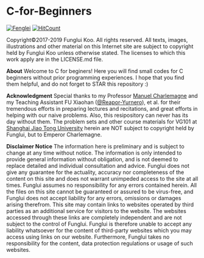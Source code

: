 # C-for-Beginners

[![Fenglei](https://img.shields.io/badge/Copyright-Fenglei%20Gu-blue.svg)](https://i6.cims.nyu.edu/~fg1121/index.htm)
[![HitCount](http://hits.dwyl.io/FungluiKoo/C-for-Beginners.svg)](http://hits.dwyl.io/FungluiKoo/C-for-Beginners)

Copyright©2017-2019 Funglui Koo. All rights reserved.
All texts, images, illustrations and other material on this Internet site are subject to copyright held by Funglui Koo unless otherwise stated. The licenses to which this work apply are in the LICENSE.md file.

**About** 
Welcome to C for beginers! Here you will find small codes for C beginners without prior programming experiences. I hope that you find them helpful, and do not forget to STAR this repository :)

**Acknowledgment**
Special thanks to my Professor [Manuel Charlemagne](https://www.researchgate.net/scientific-contributions/70099481_Manuel_Charlemagne) and my Teaching Assistant FU Xiaohan ([@Reapor-Yurnero](https://github.com/Reapor-Yurnero)), et al. for their tremendous efforts in preparing lectures and recitations, and great efforts in helping with our naive problems. Also, this resipository can never has its day without them. The problem sets and other course materials for VG101 at [Shanghai Jiao Tong University](https://www.sjtu.edu.cn/) herein are NOT subject to copyright held by Funglui, but to Emperor Charlemagne.

**Disclaimer Notice**
The information here is preliminary and is subject to change at any time without notice. The information is only intended to provide general information without obligation, and is not deemed to replace detailed and individual consultation and advice.
Funglui does not give any guarantee for the actuality, accuracy nor completeness of the content on this site and does not warrant unimpeded access to the site at all times. Funglui assumes no responsibility for any errors contained herein.
All the files on this site cannot be guaranteed or assured to be virus-free, and Funglui does not accept liability for any errors, omissions or damages arising therefrom.
This site may contain links to websites operated by third parties as an additional service for visitors to the website. The websites accessed through these links are completely independent and are not subject to the control of Funglui. Funglui is therefore unable to accept any liability whatsoever for the content of third-party websites which you may access using links on our website. Furthermore, Funglui takes no responsibility for the content, data protection regulations or usage of such websites. 

